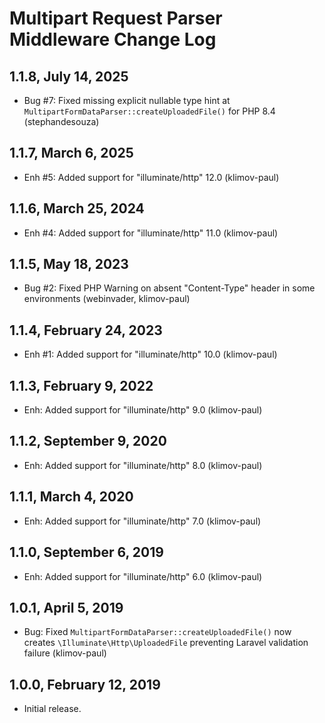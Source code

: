 Multipart Request Parser Middleware Change Log
==============================================

1.1.8, July 14, 2025
--------------------

- Bug #7: Fixed missing explicit nullable type hint at `MultipartFormDataParser::createUploadedFile()` for PHP 8.4 (stephandesouza)


1.1.7, March 6, 2025
--------------------

- Enh #5: Added support for "illuminate/http" 12.0 (klimov-paul)


1.1.6, March 25, 2024
---------------------

- Enh #4: Added support for "illuminate/http" 11.0 (klimov-paul)


1.1.5, May 18, 2023
-------------------

- Bug #2: Fixed PHP Warning on absent "Content-Type" header in some environments (webinvader, klimov-paul)


1.1.4, February 24, 2023
------------------------

- Enh #1: Added support for "illuminate/http" 10.0 (klimov-paul)


1.1.3, February 9, 2022
-----------------------

- Enh: Added support for "illuminate/http" 9.0 (klimov-paul)


1.1.2, September 9, 2020
------------------------

- Enh: Added support for "illuminate/http" 8.0 (klimov-paul)


1.1.1, March 4, 2020
--------------------

- Enh: Added support for "illuminate/http" 7.0 (klimov-paul)


1.1.0, September 6, 2019
------------------------

- Enh: Added support for "illuminate/http" 6.0 (klimov-paul)


1.0.1, April 5, 2019
--------------------

- Bug: Fixed `MultipartFormDataParser::createUploadedFile()` now creates `\Illuminate\Http\UploadedFile` preventing Laravel validation failure (klimov-paul)


1.0.0, February 12, 2019
------------------------

- Initial release.
